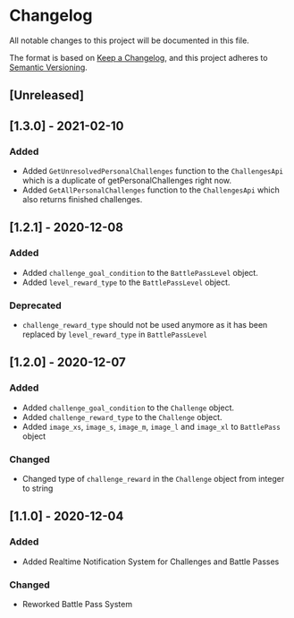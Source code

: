 # Changelog
All notable changes to this project will be documented in this file.

The format is based on [Keep a Changelog](https://keepachangelog.com/en/1.0.0/),
and this project adheres to [Semantic Versioning](https://semver.org/spec/v2.0.0.html).

## [Unreleased]

## [1.3.0] - 2021-02-10
### Added
- Added `GetUnresolvedPersonalChallenges` function to the `ChallengesApi` which is a duplicate of getPersonalChallenges right now.
- Added `GetAllPersonalChallenges` function to the `ChallengesApi` which also returns finished challenges.

## [1.2.1] - 2020-12-08
### Added
- Added `challenge_goal_condition` to the `BattlePassLevel` object.
- Added `level_reward_type` to the `BattlePassLevel` object.

### Deprecated
- `challenge_reward_type` should not be used anymore as it has been replaced by `level_reward_type` in `BattlePassLevel`

## [1.2.0] - 2020-12-07
### Added
- Added `challenge_goal_condition` to the `Challenge` object.
- Added `challenge_reward_type` to the `Challenge` object.
- Added `image_xs`, `image_s`, `image_m`, `image_l` and `image_xl` to `BattlePass` object

### Changed
- Changed type of `challenge_reward` in the `Challenge` object from integer to string

## [1.1.0] - 2020-12-04
### Added
- Added Realtime Notification System for Challenges and Battle Passes

### Changed
- Reworked Battle Pass System
